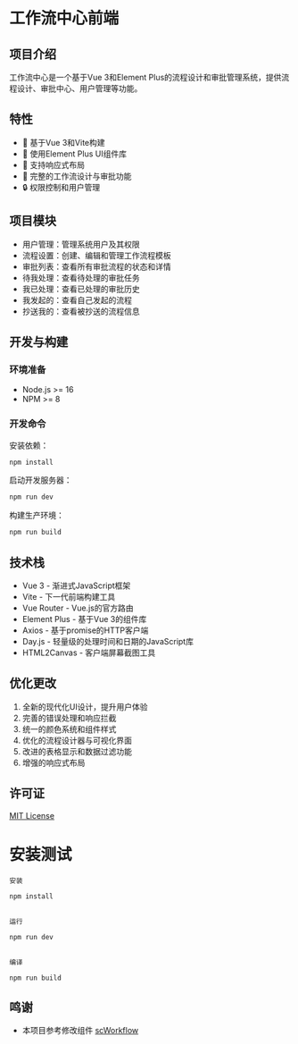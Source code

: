 # 工作流中心前端

## 项目介绍

工作流中心是一个基于Vue 3和Element Plus的流程设计和审批管理系统，提供流程设计、审批中心、用户管理等功能。

## 特性

- 🚀 基于Vue 3和Vite构建
- 🎨 使用Element Plus UI组件库
- 📱 支持响应式布局
- 🔄 完整的工作流设计与审批功能
- 🔒 权限控制和用户管理

## 项目模块

- 用户管理：管理系统用户及其权限
- 流程设置：创建、编辑和管理工作流程模板
- 审批列表：查看所有审批流程的状态和详情
- 待我处理：查看待处理的审批任务
- 我已处理：查看已处理的审批历史
- 我发起的：查看自己发起的流程
- 抄送我的：查看被抄送的流程信息

## 开发与构建

### 环境准备

- Node.js >= 16
- NPM >= 8

### 开发命令

安装依赖：

```bash
npm install
```

启动开发服务器：

```bash
npm run dev
```

构建生产环境：

```bash
npm run build
```

## 技术栈

- Vue 3 - 渐进式JavaScript框架
- Vite - 下一代前端构建工具
- Vue Router - Vue.js的官方路由
- Element Plus - 基于Vue 3的组件库
- Axios - 基于promise的HTTP客户端
- Day.js - 轻量级的处理时间和日期的JavaScript库
- HTML2Canvas - 客户端屏幕截图工具

## 优化更改

1. 全新的现代化UI设计，提升用户体验
2. 完善的错误处理和响应拦截
3. 统一的颜色系统和组件样式
4. 优化的流程设计器与可视化界面
5. 改进的表格显示和数据过滤功能
6. 增强的响应式布局

## 许可证

[MIT License](LICENSE)

# 安装测试

```
安装

npm install


运行

npm run dev


编译

npm run build
```

## 鸣谢

- 本项目参考修改组件 [scWorkflow](https://gitee.com/lolicode/scui/tree/master/src/components/scWorkflow)
